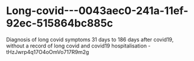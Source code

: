 # Long-covid---0043aec0-241a-11ef-92ec-515864bc885c
Diagnosis of long covid symptoms 31 days to 186 days after covid19, without a record of long covid and covid19 hospitalisation - tHzJwrp4q17O4oOmVo717R9m2g
